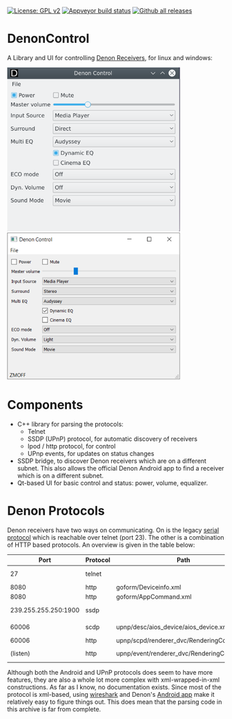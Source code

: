 [![License: GPL v2](https://img.shields.io/badge/License-GPL%20v2-blue.svg)](LICENSE)
[![Appveyor build status](https://ci.appveyor.com/api/projects/status/grn3rjfng0dg5wba/branch/master?svg=true)](https://ci.appveyor.com/project/ThijsWithaar/denoncontrol/branch/master)
[![Github all releases](https://img.shields.io/github/downloads/ThijsWithaar/DenonControl/total.svg)](https://GitHub.com/ThijsWithaar/DenonControl/releases/)

# DenonControl

A Library and UI for controlling [Denon Receivers](https://www.denon.com), for linux and windows:

<img src="https://github.com/ThijsWithaar/DenonControl/blob/master/doc/Screenshot_KDE.png" width="400"> <img src="https://github.com/ThijsWithaar/DenonControl/blob/master/doc/screenshot-windows.png" width="400">


# Components

- C++ library for parsing the protocols:
    - Telnet
    - SSDP (UPnP) protocol, for automatic discovery of receivers
    - Ipod / http protocol, for control
    - UPnp events, for updates on status changes
- SSDP bridge, to discover Denon receivers which are on a different subnet.
  This also allows the official Denon Android app to find a receiver which is on a different subnet.
- Qt-based UI for basic control and status: power, volume, equalizer.


# Denon Protocols

Denon receivers have two ways on communicating. On is the legacy [serial protocol](https://usa.denon.com/us/product/hometheater/receivers/avr3808ci?docname=AVR-3808CISerialProtocol_Ver520a.pdf) which is reachable over telnet (port 23). The other is a combination of HTTP based protocols. An overview is given in the table below:


| Port | Protocol | Path | description |
| ---- | -------- | ---- | ------------|
|   27 | telnet   |      | serial [commands](lib/include/Denon/serial.h)/[events](lib/include/Denon/denon.h) |
| 8080 | http     | goform/Deviceinfo.xml | [Android API](lib/include/Denon/appInterface.h) |
| 8080 | http     | goform/AppCommand.xml | [Android API](lib/include/Denon/appInterface.h) |
| 239.255.255.250:1900 | ssdp | | [SSDP Device discovery](lib/include/Denon/ssdp.h) |
| 60006 | scdp | upnp/desc/aios_device/aios_device.xml | [UPnP Event description](lib/include/Denon/upnpEvent.h) |
| 60006 | http | upnp/scpd/renderer_dvc/RenderingControl.xml | [SCDP control](lib/include/Denon/upnpControl.h) |
| (listen) | http | upnp/event/renderer_dvc/RenderingControl | [Volume change events](lib/include/Denon/upnpEvent.h) |


Although both the Android and UPnP protocols does seem to have more features, they are also a whole lot more complex with xml-wrapped-in-xml constructions. As far as I know, no documentation exists. Since most of the protocol is xml-based, using [wireshark](https://www.wireshark.org/) and Denon's [Android app](https://play.google.com/store/apps/details?id=com.dmholdings.DenonAVRRemote) make it relatively easy to figure things out.
This does mean that the parsing code in this archive is far from complete.

